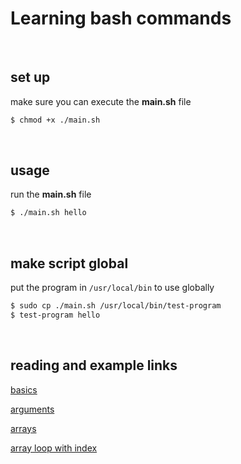 # Learning bash commands

<br>

## set up
make sure you can execute the __main.sh__ file
```bash
$ chmod +x ./main.sh
```

<br>

## usage
run the __main.sh__ file
```bash
$ ./main.sh hello
```

<br>

## make script global
put the program in `/usr/local/bin` to use globally
```bash
$ sudo cp ./main.sh /usr/local/bin/test-program
$ test-program hello
```

<br>

## reading and example links
<a href="https://developer.apple.com/library/archive/documentation/OpenSource/Conceptual/ShellScripting/shell_scripts/shell_scripts.html" target="_blank">basics</a>

<a href="https://www.lifewire.com/pass-arguments-to-bash-script-2200571" target="_blank">arguments</a>

<a href="https://www.amsys.co.uk/using-arrays-bash/" target="_blank">arrays</a>

<a href="https://stackoverflow.com/questions/6723426/looping-over-arrays-printing-both-index-and-value" target="_blank">array loop with index</a>



